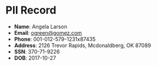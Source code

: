 # PII Record
- **Name**: Angela Larson
- **Email**: ogreen@gomez.com
- **Phone**: 001-012-579-1231x87435
- **Address**: 2126 Trevor Rapids, Mcdonaldberg, OK 87089
- **SSN**: 370-71-9226
- **DOB**: 2017-10-27
